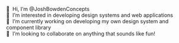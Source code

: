 👋&nbsp;&nbsp;Hi, I’m @JoshBowdenConcepts<br/>
👀&nbsp;&nbsp;I’m interested in developing design systems and web applications<br/>
🌱&nbsp;&nbsp;I’m currently working on developing my own design system and component library<br/>
💞️&nbsp;&nbsp;I’m looking to collaborate on anything that sounds like fun!

<!---
JoshBowdenConcepts/JoshBowdenConcepts is a ✨ special ✨ repository because its `README.md` (this file) appears on your GitHub profile.
You can click the Preview link to take a look at your changes.
--->
